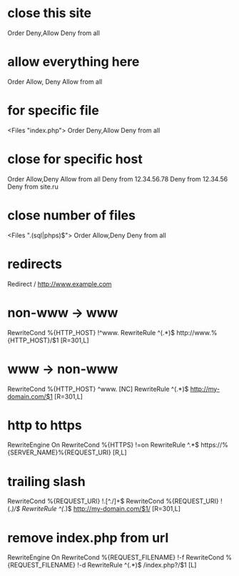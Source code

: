 # close this site
Order Deny,Allow
Deny from all

# allow everything here
Order Allow, Deny
Allow from all

# for specific file
<Files "index.php">
Order Deny,Allow
Deny from all
</Files>

# close for specific host
Order Allow,Deny
Allow from all
Deny from 12.34.56.78
Deny from 12.34.56
Deny from site.ru

# close number of files
<Files "\.(sql|phps)$">
Order Allow,Deny
Deny from all
</Files>

# redirects
Redirect / http://www.example.com

# non-www -> www
RewriteCond %{HTTP_HOST} !^www\.
RewriteRule ^(.*)$ http://www.%{HTTP_HOST}/$1 [R=301,L]

# www -> non-www
RewriteCond %{HTTP_HOST} ^www. [NC]
RewriteRule ^(.*)$ http://my-domain.com/$1 [R=301,L]

# http to https
RewriteEngine On
RewriteCond %{HTTPS} !=on
RewriteRule ^.*$ https://%{SERVER_NAME}%{REQUEST_URI} [R,L]

# trailing slash
RewriteCond %{REQUEST_URI} !\.[^./]+$
RewriteCond %{REQUEST_URI} !(.*)/$
RewriteRule ^(.*)$ http://my-domain.com/$1/ [R=301,L]

# remove index.php from url
RewriteEngine On
RewriteCond %{REQUEST_FILENAME} !-f
RewriteCond %{REQUEST_FILENAME} !-d
RewriteRule ^(.*)$ /index.php?/$1 [L]
